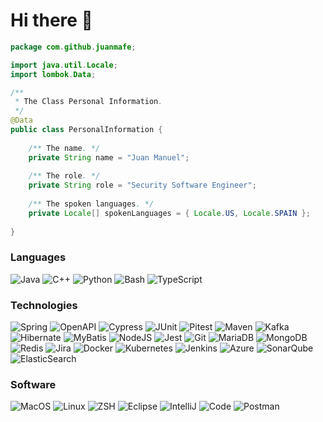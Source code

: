 <h1> Hi there 👋</h1>

```java
package com.github.juanmafe;

import java.util.Locale;
import lombok.Data;

/**
 * The Class Personal Information.
 */
@Data
public class PersonalInformation {
    
    /** The name. */
    private String name = "Juan Manuel";
    
    /** The role. */
    private String role = "Security Software Engineer";
    
    /** The spoken languages. */
    private Locale[] spokenLanguages = { Locale.US, Locale.SPAIN };
    
}
```

### Languages
![Java](https://img.shields.io/badge/-Java-232733?style=for-the-badge&logo=openjdk&logoColor=f5f5f5)
![C++](https://img.shields.io/badge/-C++-000?style=for-the-badge&logo=c%2b%2b&logoColor=00599C)
![Python](https://img.shields.io/badge/-Python-000?style=for-the-badge&logo=Python)
![Bash](https://img.shields.io/badge/-Bash-000?style=for-the-badge&logo=gnu-bash&logoColor=white)
![TypeScript](https://img.shields.io/badge/-TypeScript-000?style=for-the-badge&logo=TypeScript)

### Technologies
![Spring](https://img.shields.io/badge/-Spring-000?style=for-the-badge&logo=Spring)
![OpenAPI](https://img.shields.io/badge/-OpenAPI-000?style=for-the-badge&logo=swagger&logoColor=green)
![Cypress](https://img.shields.io/badge/-Cypress-000?style=for-the-badge&logo=Cypress)
![JUnit](https://img.shields.io/badge/-JUnit-000?style=for-the-badge&logo=mocha&logoColor=green)
![Pitest](https://img.shields.io/badge/-Pitest-000?style=for-the-badge&logo=Twitter&logoColor=white)
![Maven](https://img.shields.io/badge/-Maven-000?style=for-the-badge&logo=apachemaven&logoColor=pink)
![Kafka](https://img.shields.io/badge/-Kafka-000?style=for-the-badge&logo=apachekafka)
![Hibernate](https://img.shields.io/badge/-Hibernate-000?style=for-the-badge&logo=Hibernate&logoColor=green)
![MyBatis](https://img.shields.io/badge/-MyBatis-000?style=for-the-badge&logo=Twitter&logoColor=white)
![NodeJS](https://img.shields.io/badge/-Node.js-000?style=for-the-badge&logo=node.js&logoColor=green)
![Jest](https://img.shields.io/badge/-Jest-000?style=for-the-badge&logo=jest&logoColor=brown)
![Git](https://img.shields.io/badge/-Git-000?style=for-the-badge&logo=git)
![MariaDB](https://img.shields.io/badge/-MariaDB-000?style=for-the-badge&logo=mariadb&logoColor=brown)
![MongoDB](https://img.shields.io/badge/-MongoDB-000?style=for-the-badge&logo=mongodb&logoColor=green)
![Redis](https://img.shields.io/badge/-Redis-000?style=for-the-badge&logo=Redis)
![Jira](https://img.shields.io/badge/-Jira-000?style=for-the-badge&logo=jira&logoColor=blue)
![Docker](https://img.shields.io/badge/-Docker-000?style=for-the-badge&logo=Docker)
![Kubernetes](https://img.shields.io/badge/-Kubernetes-000?style=for-the-badge&logo=Kubernetes)
![Jenkins](https://img.shields.io/badge/-Jenkins-000?style=for-the-badge&logo=jenkins&logoColor=red)
![Azure](https://img.shields.io/badge/-Azure-000?style=for-the-badge&logo=microsoftazure&logoColor=blue)
![SonarQube](https://img.shields.io/badge/-SonarQube-000?style=for-the-badge&logo=sonarqube&logoColor=4E9BCD)
![ElasticSearch](https://img.shields.io/badge/-ElasticSearch-000?style=for-the-badge&logo=elasticsearch&logoColor=blue)

### Software
![MacOS](https://img.shields.io/badge/-MacOS-000?style=for-the-badge&logo=apple&logoColor=F0F0F0)
![Linux](https://img.shields.io/badge/-Linux-000?style=for-the-badge&logo=Linux&logoColor=white)
![ZSH](https://img.shields.io/badge/-ZSH-000?style=for-the-badge&logo=windows-terminal&logoColor=white)
![Eclipse](https://img.shields.io/badge/-Eclipse-000?style=for-the-badge&logo=Eclipse&logoColor=purple)
![IntelliJ](https://img.shields.io/badge/-IntelliJ-000?style=for-the-badge&logo=IntelliJIDEA&logoColor=white)
![Code](https://img.shields.io/badge/-Code-000?style=for-the-badge&logo=visual-studio&logoColor=blue)
![Postman](https://img.shields.io/badge/-Postman-000?style=for-the-badge&logo=postman&logoColor=orange)

